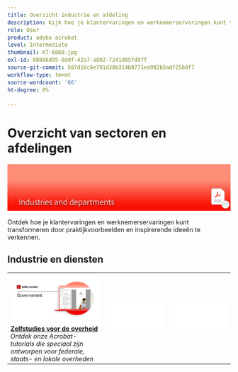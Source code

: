 ```yaml
---
title: Overzicht industrie en afdeling
description: Kijk hoe je klantervaringen en werknemerservaringen kunt transformeren door praktijkvoorbeelden en inspirerende ideeën te verkennen
role: User
product: adobe acrobat
level: Intermediate
thumbnail: KT-6860.jpg
exl-id: 08886d95-8ddf-42a7-a802-7241d85fd9ff
source-git-commit: 507d16c6e791d30b314b8771ea992b5adf25b0f7
workflow-type: tm+mt
source-wordcount: '66'
ht-degree: 0%

---
```


# Overzicht van sectoren en afdelingen

![Acrobat Industry Image](../assets/Hero-Industry.png)

Ontdek hoe je klantervaringen en werknemerservaringen kunt transformeren door praktijkvoorbeelden en inspirerende ideeën te verkennen.

## Industrie en diensten

<table style="table-layout:fixed">
<tr>
  <td>
    <a href="gov/gov-overview.md">
      <img alt="Zelfstudies voor de overheid" src="../assets/Government.png" />
    </a>
    <div>
    <a href="gov/gov-overview.md"><strong>Zelfstudies voor de overheid</strong></a>
    </div>
    <em>Ontdek onze Acrobat-tutorials die speciaal zijn ontworpen voor federale, staats- en lokale overheden</em>
    <br>
  </td>
  <td>
   <img alt="Spacer" src="../assets/Whitespacer.png" />
    <div>
    <br>
  </td>  
  <td>
   <img alt="Spacer" src="../assets/Whitespacer.png" />
    <div>
    <br>
  </td> 
</tr>
</table>
